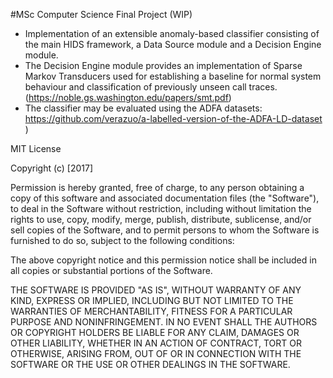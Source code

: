 #MSc Computer Science Final Project (WIP)
- Implementation of an extensible anomaly-based classifier consisting of the main HIDS framework, a Data Source module and a Decision Engine module.
- The Decision Engine module provides an implementation of Sparse Markov Transducers used for establishing a baseline for normal system behaviour and classification of previously unseen call traces. (https://noble.gs.washington.edu/papers/smt.pdf)
- The classifier may be evaluated using the ADFA datasets: https://github.com/verazuo/a-labelled-version-of-the-ADFA-LD-dataset ) 

MIT License

Copyright (c) [2017] 

Permission is hereby granted, free of charge, to any person obtaining a copy
of this software and associated documentation files (the "Software"), to deal
in the Software without restriction, including without limitation the rights
to use, copy, modify, merge, publish, distribute, sublicense, and/or sell
copies of the Software, and to permit persons to whom the Software is
furnished to do so, subject to the following conditions:

The above copyright notice and this permission notice shall be included in all
copies or substantial portions of the Software.

THE SOFTWARE IS PROVIDED "AS IS", WITHOUT WARRANTY OF ANY KIND, EXPRESS OR
IMPLIED, INCLUDING BUT NOT LIMITED TO THE WARRANTIES OF MERCHANTABILITY,
FITNESS FOR A PARTICULAR PURPOSE AND NONINFRINGEMENT. IN NO EVENT SHALL THE
AUTHORS OR COPYRIGHT HOLDERS BE LIABLE FOR ANY CLAIM, DAMAGES OR OTHER
LIABILITY, WHETHER IN AN ACTION OF CONTRACT, TORT OR OTHERWISE, ARISING FROM,
OUT OF OR IN CONNECTION WITH THE SOFTWARE OR THE USE OR OTHER DEALINGS IN THE
SOFTWARE.
